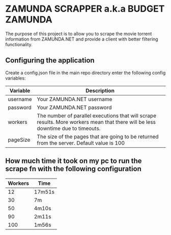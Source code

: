 # ZAMUNDA SCRAPPER a.k.a BUDGET ZAMUNDA

The purpose of this project is to allow you to scrape the movie torrent information from ZAMUNDA.NET and provide a client with better filtering functionality.

## Configuring the application

Create a config.json file in the main repo directory enter the following config variables:

| Variable | Description                                                                                                                     |
| -------- | ------------------------------------------------------------------------------------------------------------------------------- |
| username | Your ZAMUNDA.NET username                                                                                                       |
| password | Your ZAMUNDA.NET password                                                                                                       |
| workers  | The number of parallel executions that will scrape results. More workers mean that there will be less downtime due to timeouts. |
| pageSize | The size of the pages that are going to be returned from the server. Default value is 100                                       |

## How much time it took on my pc to run the scrape fn with the following configuration

| Workers | Time   |
| ------- | ------ |
| 12      | 17m51s |
| 30      | 7m     |
| 50      | 4m10s  |
| 90      | 2m11s  |
| 100     | 1m56s  |
